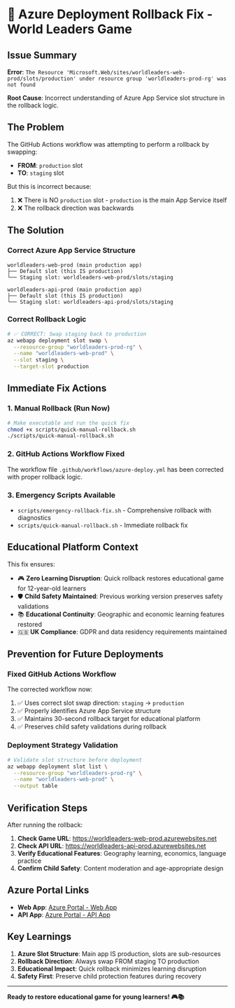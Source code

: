 # 🚨 Azure Deployment Rollback Fix - World Leaders Game

## Issue Summary

**Error**: `The Resource 'Microsoft.Web/sites/worldleaders-web-prod/slots/production' under resource group 'worldleaders-prod-rg' was not found`

**Root Cause**: Incorrect understanding of Azure App Service slot structure in the rollback logic.

## The Problem

The GitHub Actions workflow was attempting to perform a rollback by swapping:
- **FROM**: `production` slot
- **TO**: `staging` slot

But this is incorrect because:
1. ❌ There is NO `production` slot - `production` is the main App Service itself
2. ❌ The rollback direction was backwards

## The Solution

### Correct Azure App Service Structure
```
worldleaders-web-prod (main production app)
├── Default slot (this IS production)
└── Staging slot: worldleaders-web-prod/slots/staging

worldleaders-api-prod (main production app)  
├── Default slot (this IS production)
└── Staging slot: worldleaders-api-prod/slots/staging
```

### Correct Rollback Logic
```bash
# ✅ CORRECT: Swap staging back to production
az webapp deployment slot swap \
  --resource-group "worldleaders-prod-rg" \
  --name "worldleaders-web-prod" \
  --slot staging \
  --target-slot production
```

## Immediate Fix Actions

### 1. Manual Rollback (Run Now)
```bash
# Make executable and run the quick fix
chmod +x scripts/quick-manual-rollback.sh
./scripts/quick-manual-rollback.sh
```

### 2. GitHub Actions Workflow Fixed
The workflow file `.github/workflows/azure-deploy.yml` has been corrected with proper rollback logic.

### 3. Emergency Scripts Available
- `scripts/emergency-rollback-fix.sh` - Comprehensive rollback with diagnostics
- `scripts/quick-manual-rollback.sh` - Immediate rollback fix

## Educational Platform Context

This fix ensures:
- 🎮 **Zero Learning Disruption**: Quick rollback restores educational game for 12-year-old learners
- 🛡️ **Child Safety Maintained**: Previous working version preserves safety validations
- 📚 **Educational Continuity**: Geographic and economic learning features restored
- 🇬🇧 **UK Compliance**: GDPR and data residency requirements maintained

## Prevention for Future Deployments

### Fixed GitHub Actions Workflow
The corrected workflow now:
1. ✅ Uses correct slot swap direction: `staging` → `production`
2. ✅ Properly identifies Azure App Service structure
3. ✅ Maintains 30-second rollback target for educational platform
4. ✅ Preserves child safety validations during rollback

### Deployment Strategy Validation
```bash
# Validate slot structure before deployment
az webapp deployment slot list \
  --resource-group "worldleaders-prod-rg" \
  --name "worldleaders-web-prod" \
  --output table
```

## Verification Steps

After running the rollback:

1. **Check Game URL**: https://worldleaders-web-prod.azurewebsites.net
2. **Check API URL**: https://worldleaders-api-prod.azurewebsites.net  
3. **Verify Educational Features**: Geography learning, economics, language practice
4. **Confirm Child Safety**: Content moderation and age-appropriate design

## Azure Portal Links

- **Web App**: [Azure Portal - Web App](https://portal.azure.com/#@/resource/subscriptions/.../providers/Microsoft.Web/sites/worldleaders-web-prod)
- **API App**: [Azure Portal - API App](https://portal.azure.com/#@/resource/subscriptions/.../providers/Microsoft.Web/sites/worldleaders-api-prod)

## Key Learnings

1. **Azure Slot Structure**: Main app IS production, slots are sub-resources
2. **Rollback Direction**: Always swap FROM staging TO production  
3. **Educational Impact**: Quick rollback minimizes learning disruption
4. **Safety First**: Preserve child protection features during recovery

---

**Ready to restore educational game for young learners! 🎮📚**
